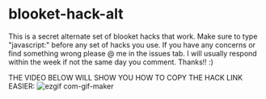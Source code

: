 # blooket-hack-alt
This is a secret alternate set of blooket hacks that work. 
Make sure to type "javascript:" before any set of hacks you use. 
If you have any concerns or find something wrong please @ me in the issues tab. 
I will usually respond within the week if not the same day you comment. Thanks!! :)

THE VIDEO BELOW WILL SHOW YOU HOW TO COPY THE HACK LINK EASIER:
![ezgif com-gif-maker](https://user-images.githubusercontent.com/99492003/155584322-4da6618d-31a5-4632-9507-5ec665560061.gif)

